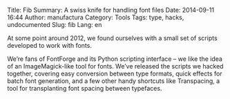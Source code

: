 Title: Fib
Summary: A swiss knife for handling font files
Date: 2014-09-11 16:44
Author: manufactura
Category: Tools
Tags: type, hacks, undocumented
Slug: fib
Lang: en

At some point around 2012, we found ourselves with a small set of scripts developed to work with fonts.

We’re fans of FontForge and its Python scripting interface – we like the idea of an ImageMagick-like tool for fonts. We’ve released the scripts we hacked together, covering easy conversion between type formats, quick effects for batch font generation, and a few other handy shortcuts like Transpacing, a tool for transplanting font spacing between typefaces.
